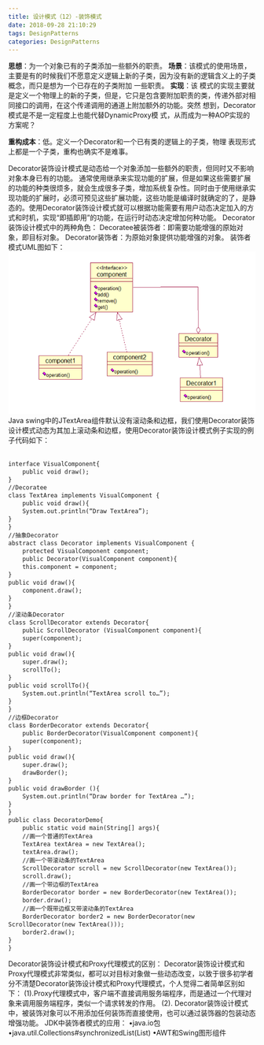 ```yaml
---
title: 设计模式（12）-装饰模式
date: 2018-09-28 21:10:29
tags: DesignPatterns
categories: DesignPatterns
---
```

**思想**：为一个对象已有的子类添加一些额外的职责。
**场景**：该模式的使用场景，主要是有的时候我们不愿意定义逻辑上新的子类，因为没有新的逻辑含义上的子类概念，而只是想为一个已存在的子类附加 一些职责。
**实现**：该 模式的实现主要就是定义一个物理上的新的子类，但是，它只是包含要附加职责的类，传递外部对相同接口的调用，在这个传递调用的通道上附加额外的功能。突然 想到，Decorator模式是不是一定程度上也能代替DynamicProxy模 式，从而成为一种AOP实现的方案呢？
<!-- more -->
**重构成本**：低。定义一个Decorator和一个已有类的逻辑上的子类，物理 表现形式上都是一个子类，重构也确实不是难事。

Decorator装饰设计模式是动态给一个对象添加一些额外的职责，但同时又不影响对象本身已有的功能。
通常使用继承来实现功能的扩展，但是如果这些需要扩展的功能的种类很烦多，就会生成很多子类，增加系统复杂性。同时由于使用继承实现功能的扩展时，必须可预见这些扩展功能，这些功能是编译时就确定的了，是静态的。使用Decorator装饰设计模式就可以根据功能需要有用户动态决定加入的方式和时机，实现“即插即用”的功能，在运行时动态决定增加何种功能。
Decorator装饰设计模式中的两种角色：
Decoratee被装饰者：即需要功能增强的原始对象，即目标对象。
Decorator装饰者：为原始对象提供功能增强的对象。
装饰者模式UML图如下：
![这里写图片描述](2018/09/28/设计模式（12）-装饰模式/20160102203012389.png)
Java swing中的JTextArea组件默认没有滚动条和边框，我们使用Decorator装饰设计模式动态为其加上滚动条和边框，使用Decorator装饰设计模式例子实现的例子代码如下：

```

interface VisualComponent{
	public void draw();
}
//Decoratee
class TextArea implements VisualComponent {
	public void draw(){
	System.out.println(“Draw TextArea”);
}
}
//抽象Decorator
abstract class Decorator implements VisualComponent {
	protected VisualComponent component;
	public Decorator(VisualComponent component){
	this.component = component;
}
public void draw(){
	component.draw();
}
}
//滚动条Decorator
class ScrollDecorator extends Decorator{
	public ScrollDecorator (VisualComponent component){
	super(component);
}
public void draw(){
	super.draw();
	scrollTo();
}
public void scrollTo(){
	System.out.println(“TextArea scroll to…”);
}
}
//边框Decorator
class BorderDecorator extends Decorator{
	public BorderDecorator(VisualComponent component){
	super(component);
}
public void draw(){
	super.draw();
	drawBorder();
}
public void drawBorder (){
	System.out.println(“Draw border for TextArea …”);
}
}
public class DecoratorDemo{
	public static void main(String[] args){
	//画一个普通的TextArea
	TextArea textArea = new TextArea();
	textArea.draw();
	//画一个带滚动条的TextArea
	ScrollDecorator scroll = new ScrollDecorator(new TextArea());
	scroll.draw();
	//画一个带边框的TextArea
	BorderDecorator border = new BorderDecorator(new TextArea());
	border.draw();
	//画一个既带边框又带滚动条的TextArea
	BorderDecorator border2 = new BorderDecorator(new ScrollDecorator(new TextArea()));
	border2.draw();
}
}
```
Decorator装饰设计模式和Proxy代理模式的区别：
Decorator装饰设计模式和Proxy代理模式非常类似，都可以对目标对象做一些动态改变，以致于很多初学者分不清楚Decorator装饰设计模式和Proxy代理模式，个人觉得二者简单区别如下：
(1).Proxy代理模式中，客户端不直接调用服务端程序，而是通过一个代理对象来调用服务端程序，类似一个请求转发的作用。
(2). Decorator装饰设计模式中，被装饰对象可以不用添加任何装饰而直接使用，也可以通过装饰器的包装动态增强功能。
JDK中装饰者模式的应用：
•java.io包
•java.util.Collections#synchronizedList(List)
•AWT和Swing图形组件
